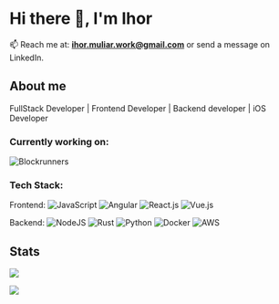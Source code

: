 # Hi there 👋, I'm Ihor

📫 Reach me at: **ihor.muliar.work@gmail.com** or send a message on LinkedIn.

## About me
FullStack Developer | Frontend Developer | Backend developer | iOS Developer

### Currently working on:
![Blockrunners](https://github.com/jannden/blockrunners)

### Tech Stack:

Frontend:
![JavaScript](https://img.shields.io/badge/javascript-%23323330.svg?style=for-the-badge&logo=javascript&logoColor=%23F7DF1E)
![Angular](https://img.shields.io/badge/angular-DE0679?style=for-the-badge&logo=angular&logoColor=white)
![React.js](https://img.shields.io/badge/react-00D9FF.svg?style=for-the-badge&logo=react&logoColor=white)
![Vue.js](https://img.shields.io/badge/vue.js-41B782?style=for-the-badge&logo=vuejs&logoColor=white)

Backend:
![NodeJS](https://img.shields.io/badge/node.js-6DA55F?style=for-the-badge&logo=node.js&logoColor=white)
![Rust](https://img.shields.io/badge/rust-F74C01?style=for-the-badge&logo=rust&logoColor=white) 
![Python](https://img.shields.io/badge/python-3670A0?style=for-the-badge&logo=python&logoColor=ffdd54) 
![Docker](https://img.shields.io/badge/docker-%230db7ed.svg?style=for-the-badge&logo=docker&logoColor=white) 
![AWS](https://img.shields.io/badge/AWS-%23FF9900.svg?style=for-the-badge&logo=amazon-aws&logoColor=white)

## Stats

![](https://github-readme-stats.vercel.app/api?username=IhorMuliar&theme=dracula&hide_border=false&include_all_commits=true&count_private=true)<br/>

![](https://github-contributor-stats.vercel.app/api?username=IhorMuliar&limit=5&theme=synthwave&combine_all_yearly_contributions=true)
